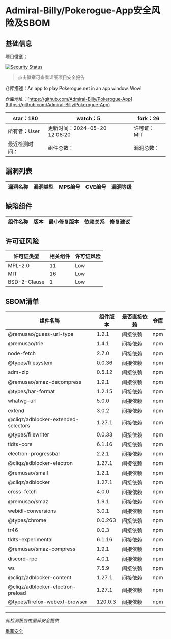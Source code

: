 # Admiral-Billy/Pokerogue-App安全风险及SBOM

## 基础信息

项目徽章：

[![Security Status](https://www.murphysec.com/platform3/v31/badge/1794466531791929344.svg)](https://www.murphysec.com/console/report/1788286684967841792/1794466531791929344)

> 点击徽章可查看详细项目安全报告

仓库描述：An app to play Pokerogue.net in an app window. Wow!

仓库地址：[https://github.com/Admiral-Billy/Pokerogue-App](https://github.com/Admiral-Billy/Pokerogue-App)

| star：180 | watch：5 | fork：26 |
| ----------- | -------------- | ------------ |
| 所有者：User | 更新时间：2024-05-20 12:08:20 | 许可证：MIT |
| 最近检测时间： | 组件总数： | 漏洞总数： |




## 漏洞列表

| 漏洞名称 | 漏洞类型 | MPS编号 | CVE编号 | 漏洞等级 |
| ------- | ------ | ------- | ------ | ----- |





## 缺陷组件

| 组件名称 | 版本 | 最小修复版本 | 依赖关系 | 修复建议 |
| -------- | ---- | ------------ | -------- | -------- |





## 许可证风险

| 许可证类型 | 相关组件 | 许可证风险 |
| ---------- | -------- | ---------- |
|MPL-2.0|11|Low|
|MIT|16|Low|
|BSD-2-Clause|1|Low|




## SBOM清单

| 组件名称 | 组件版本 | 是否直接依赖 | 仓库 |
| -------- | -------- | ------------ | ---- |
|@remusao/guess-url-type|1.2.1|间接依赖|npm|
|@remusao/trie|1.4.1|间接依赖|npm|
|node-fetch|2.7.0|间接依赖|npm|
|@types/filesystem|0.0.36|间接依赖|npm|
|adm-zip|0.5.12|间接依赖|npm|
|@remusao/smaz-decompress|1.9.1|间接依赖|npm|
|@types/har-format|1.2.15|间接依赖|npm|
|whatwg-url|5.0.0|间接依赖|npm|
|extend|3.0.2|间接依赖|npm|
|@cliqz/adblocker-extended-selectors|1.27.1|间接依赖|npm|
|@types/filewriter|0.0.33|间接依赖|npm|
|tldts-core|6.1.16|间接依赖|npm|
|electron-progressbar|2.2.1|间接依赖|npm|
|@cliqz/adblocker-electron|1.27.1|间接依赖|npm|
|@remusao/small|1.2.1|间接依赖|npm|
|@cliqz/adblocker|1.27.1|间接依赖|npm|
|cross-fetch|4.0.0|间接依赖|npm|
|@remusao/smaz|1.9.1|间接依赖|npm|
|webidl-conversions|3.0.1|间接依赖|npm|
|@types/chrome|0.0.263|间接依赖|npm|
|tr46|0.0.3|间接依赖|npm|
|tldts-experimental|6.1.16|间接依赖|npm|
|@remusao/smaz-compress|1.9.1|间接依赖|npm|
|discord-rpc|4.0.1|间接依赖|npm|
|ws|7.5.9|间接依赖|npm|
|@cliqz/adblocker-content|1.27.1|间接依赖|npm|
|@cliqz/adblocker-electron-preload|1.27.1|间接依赖|npm|
|@types/firefox-webext-browser|120.0.3|间接依赖|npm|


------

*此检测报告由墨菲安全提供*

[墨菲安全](www.murphysec.com)